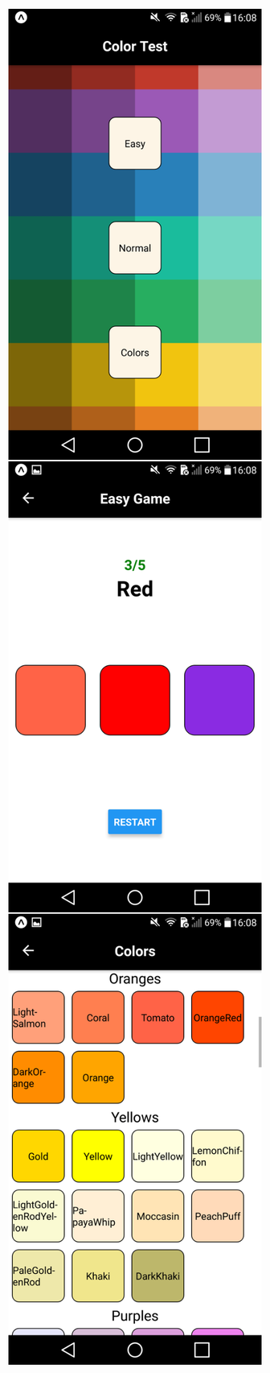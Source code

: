 ![Menu](https://github.com/mkkvr/colortest/blob/master/screenshot1.png)
![Game](https://github.com/mkkvr/colortest/blob/master/screenshot2.png)
![Colors](https://github.com/mkkvr/colortest/blob/master/screenshot3.png)
